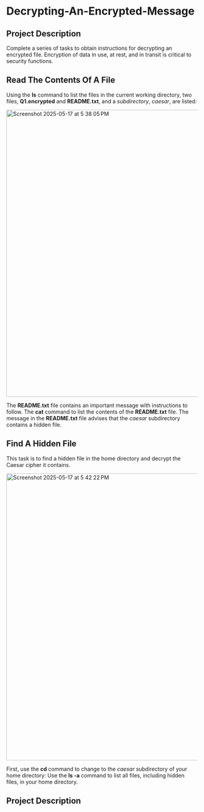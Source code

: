 # Decrypting-An-Encrypted-Message

## Project Description  
Complete a series of tasks to obtain instructions for decrypting an encrypted file. Encryption of data in use, at rest, and in transit is critical to security functions.

## Read The Contents Of A File
Using the **ls** command to list the files in the current working directory, two files, **Q1.encrypted** and **README.txt**, and a *subdirectory*, *caesar*, are listed:

<img width="756" alt="Screenshot 2025-05-17 at 5 38 05 PM" src="https://github.com/user-attachments/assets/fa1bbc12-d65c-431e-bfbb-2f2fc0649773" />

The **README.txt** file contains an important message with instructions to follow. The **cat** command to list the contents of the **README.txt** file.
The message in the **README.txt** file advises that the *caesar* subdirectory contains a hidden file.

## Find A Hidden File
This task is to find a hidden file in the home directory and decrypt the Caesar cipher it contains.

<img width="756" alt="Screenshot 2025-05-17 at 5 42 22 PM" src="https://github.com/user-attachments/assets/80c47ba4-002f-4ea6-a9fd-d6b7e887ef70" />

First, use the **cd** command to change to the *caesar* subdirectory of your home directory:
Use the **ls -a** command to list all files, including hidden files, in your home directory.


## Project Description  

